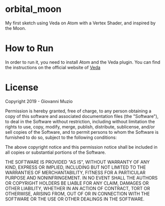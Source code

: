 

# orbital_moon

My first sketch using Veda on Atom with a Vertex Shader, and inspired by the Moon.

# How to Run

In order to run it, you need to install Atom and the Veda plugin.
You can find the instructions on the official website of [Veda](https://veda.gl/)

# License

Copyright 2019 - Giovanni Muzio

Permission is hereby granted, free of charge, to any person obtaining a copy of this software and associated documentation files (the "Software"), to deal in the Software without restriction, including without limitation the rights to use, copy, modify, merge, publish, distribute, sublicense, and/or sell copies of the Software, and to permit persons to whom the Software is furnished to do so, subject to the following conditions:

The above copyright notice and this permission notice shall be included in all copies or substantial portions of the Software.

THE SOFTWARE IS PROVIDED "AS IS", WITHOUT WARRANTY OF ANY KIND, EXPRESS OR IMPLIED, INCLUDING BUT NOT LIMITED TO THE WARRANTIES OF MERCHANTABILITY, FITNESS FOR A PARTICULAR PURPOSE AND NONINFRINGEMENT. IN NO EVENT SHALL THE AUTHORS OR COPYRIGHT HOLDERS BE LIABLE FOR ANY CLAIM, DAMAGES OR OTHER LIABILITY, WHETHER IN AN ACTION OF CONTRACT, TORT OR OTHERWISE, ARISING FROM, OUT OF OR IN CONNECTION WITH THE SOFTWARE OR THE USE OR OTHER DEALINGS IN THE SOFTWARE.
